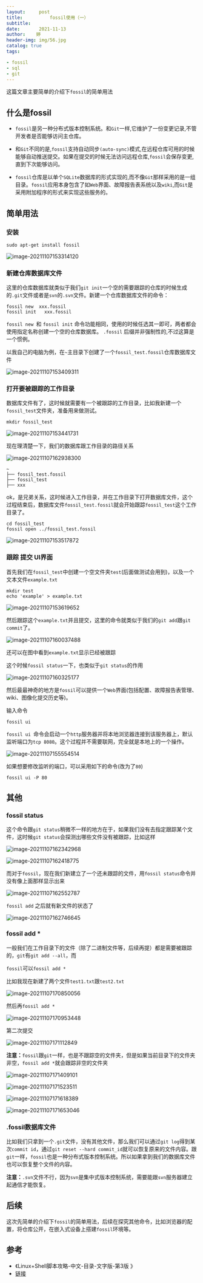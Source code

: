 ```yaml
---
layout:     post   				    
title:      	fossil使用（一）
subtitle:   
date:       2021-11-13			
author:    婷                               
header-img: img/56.jpg 	
catalog: true 						
tags:								

- fossil
- sql
- git
---
```
















这篇文章主要简单的介绍下`fossil`的简单用法

## 什么是fossil

- `fossil`是另一种分布式版本控制系统。和`Git`一样,它维护了一份变更记录,不管开发者是否能够访问主仓库。



- 和`Git`不同的是,`fossil`支持自动同步`(auto-sync)`模式,在远程仓库可用的时候能够自动推送提交。如果在提交的时候无法访问远程仓库,`fossil`会保存变更,直到下次能够访问。
  
- `fossil`仓库是以单个`SQLite`数据库的形式实现的,而不像`Git`那样采用的是一组目录。`fossil`应用本身包含了如`Web`界面、故障报告表系统以及`wiki`,而`Git`是采用附加程序的形式来实现这些服务的。



## 简单用法

### 安装

```shell
sudo apt-get install fossil
```



 ![image-20211107153314120](https://raw.githubusercontent.com/copyright1999/image-typora-markdown/main/fossil/image-20211107153314120.png)





### 新建仓库数据库文件

这里的仓库数据库就类似于我们`git init`一个空的需要跟踪的仓库的时候生成的`.git`文件或者是`svn`的`.svn`文件。新建一个仓库数据库文件的命令：

```shell
fossil new  xxx.fossil
fossil init   xxx.fossil
```

`fossil new `和 `fossil init` 命令功能相同，使用的时候任选其一即可，两者都会使用指定名称创建一个空的仓库数据库。 `.fossil` 后缀并非强制性的,不过这算是一个惯例。



以我自己的电脑为例，在`~`主目录下创建了一个`fossil_test.fossil`仓库数据库文件

![image-20211107153409311](https://raw.githubusercontent.com/copyright1999/image-typora-markdown/main/fossil/image-20211107153409311.png)



### 打开要被跟踪的工作目录

数据库文件有了，这时候就需要有一个被跟踪的工作目录，比如我新建一个`fossil_test`文件夹，准备用来做测试。

```shell
mkdir fossil_test
```

![image-20211107153441731](https://raw.githubusercontent.com/copyright1999/image-typora-markdown/main/fossil/image-20211107153441731.png)





现在理清楚一下，我们的数据库跟工作目录的路径关系

![image-20211107162938300](https://raw.githubusercontent.com/copyright1999/image-typora-markdown/main/fossil/image-20211107162938300.png)



```shell
~
├── fossil_test.fossil
├── fossil_test
├── xxx

```

ok，是兄弟关系，这时候进入工作目录，并在工作目录下打开数据库文件，这个过程结束后，数据库文件`fossil_test.fossil`就会开始跟踪`fossil_test`这个工作目录了。

```shell
cd fossil_test
fossil open ../fossil_test.fossil
```



![image-20211107153517872](https://raw.githubusercontent.com/copyright1999/image-typora-markdown/main/fossil/image-20211107153517872.png)





### 跟踪 提交 UI界面

首先我们在`fossil_test`中创建一个空文件夹`test`(后面做测试会用到)，以及一个文本文件`example.txt`

```shell
mkdir test
echo 'example' > example.txt
```



![image-20211107153619652](https://raw.githubusercontent.com/copyright1999/image-typora-markdown/main/fossil/image-20211107153619652.png)



然后跟踪这个`example.txt`并且提交，这里的命令就类似于我们的`git add`跟`git commit`了。

 ![image-20211107160037488](https://raw.githubusercontent.com/copyright1999/image-typora-markdown/main/fossil/image-20211107160037488.png)

还可以在图中看到`example.txt`显示已经被跟踪



这个时候`fossil status`一下，也类似于`git status`的作用

![image-20211107160325177](https://raw.githubusercontent.com/copyright1999/image-typora-markdown/main/fossil/image-20211107160325177.png)



然后最最神奇的地方是`fossil`可以提供一个`Web`界面(包括配置、故障报告表管理、wiki、图像化提交历史等)。

输入命令

```shell
fossil ui
```

`fossil ui `命令会启动一个`http`服务器并将本地浏览器连接到该服务器上，默认监听端口为`tcp 8080`。这个过程并不需要联网，完全就是本地上的一个操作。

![image-20211107155554514](https://raw.githubusercontent.com/copyright1999/image-typora-markdown/main/fossil/image-20211107155554514.png)



如果想要修改监听的端口，可以采用如下的命令(改为了`80`)

```shell
fossil ui -P 80
```



 



## 其他

### fossil status

这个命令跟`git status`稍微不一样的地方在于，如果我们没有去指定跟踪某个文件，这时候`git status`会探测出哪些文件没有被跟踪，比如这样

![image-20211107162342968](https://raw.githubusercontent.com/copyright1999/image-typora-markdown/main/fossil/image-20211107162342968.png)



![image-20211107162418775](https://raw.githubusercontent.com/copyright1999/image-typora-markdown/main/fossil/image-20211107162418775.png)



而对于`fossil`，现在我们新建立了一个还未跟踪的文件，用`fossil status`命令并没有像上面那样显示出来

![image-20211107162552787](https://raw.githubusercontent.com/copyright1999/image-typora-markdown/main/fossil/image-20211107162552787.png)



`fossil add` 之后就有新文件的状态了

![image-20211107162746645](https://raw.githubusercontent.com/copyright1999/image-typora-markdown/main/fossil/image-20211107162746645.png)

 



### fossil add *

一般我们在工作目录下的文件（除了二进制文件等，后续再提）都是需要被跟踪的，`git`有`git add --all`，而

 `fossil`可以`fossil add *`

比如我现在新建了两个文件`test1.txt`跟`test2.txt`

![image-20211107170850056](https://raw.githubusercontent.com/copyright1999/image-typora-markdown/main/fossil/image-20211107170850056.png)

然后再`fossil add *`

![image-20211107170953448](https://raw.githubusercontent.com/copyright1999/image-typora-markdown/main/fossil/image-20211107170953448.png)



第二次提交

![image-20211107171112849](https://raw.githubusercontent.com/copyright1999/image-typora-markdown/main/fossil/image-20211107171112849.png)



**注意：**`fossil`跟`git`一样，也是不跟踪空的文件夹，但是如果当前目录下的文件夹非空，`fossil add *`就会跟踪非空的文件夹

![image-20211107171409101](https://raw.githubusercontent.com/copyright1999/image-typora-markdown/main/fossil/image-20211107171409101.png)

![image-20211107171523511](https://raw.githubusercontent.com/copyright1999/image-typora-markdown/main/fossil/image-20211107171523511.png)



![image-20211107171618389](https://raw.githubusercontent.com/copyright1999/image-typora-markdown/main/fossil/image-20211107171618389.png)

![image-20211107171653046](https://raw.githubusercontent.com/copyright1999/image-typora-markdown/main/fossil/image-20211107171653046.png)







### .fossil数据库文件

比如我们只拿到一个`.git`文件，没有其他文件，那么我们可以通过`git log`得到某次`commit id`，通过`git reset --hard commit_id`就可以恢复原来的文件内容。跟`git`一样，`fossil`也是一种分布式版本控制系统。所以如果拿到我们的数据库文件也可以恢复整个文件的内容。



**注意：**`.svn`文件不行，因为`svn`是集中式版本控制系统，需要能跟`svn`服务器建立起通信才能恢复。 

 

 ## 后续

这次先简单的介绍下`fossil`的简单用法，后续在探究其他命令，比如浏览器的配置，将仓库公开，在嵌入式设备上搭建`fossil`环境等。





## 参考

- 《Linux+Shell脚本攻略-中文-目录-文字版-第3版 》
- [链接](https://linux.cn/article-12875-1.html)

